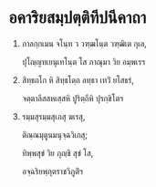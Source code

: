 <h1>อคาริยสมฺปตฺติทีปนีคาถา</h1>
<ol>
<li>
กาลกฺกเมน จโนฺท ว วฑฺฒโนฺต วฑฺฒิเต กุเล,  
  
ปุโญฺญทเยนุเทโนฺต โส ภาณุมา วิย อมฺพเรฯ  
</li>
  
<li>
สิทฺธถโก หิ สิทฺธโตฺถ ลทฺธา เทวิํ ยโสธรํ,  
  
จตฺตาลีสสหเสฺสหิ ปูริตฺถีหิ ปุรกฺขิโตฯ  
</li>
  
<li>
รมฺมสุรมฺมสุเภสุ ฆเรสุ,  
  
ติณฺณมุตูนมนุจฺฉวิเกสุ;  
  
ทิพฺพสุขํ วิย ภุญฺชิ สุขํ โส,  
  
อจฺฉริยพฺภุตราชวิภูติํฯ  
</li>
  
  
  
  
  